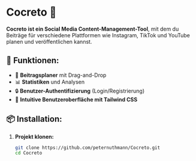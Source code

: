 # Cocreto 🚀

**Cocreto ist ein Social Media Content-Management-Tool**, mit dem du Beiträge für verschiedene Plattformen wie Instagram, TikTok und YouTube planen und veröffentlichen kannst.

## 📌 Funktionen:
- 📅 **Beitragsplaner** mit Drag-and-Drop
- 📊 **Statistiken** und Analysen
- 🔒 **Benutzer-Authentifizierung** (Login/Registrierung)
- 🎨 **Intuitive Benutzeroberfläche mit Tailwind CSS**

## 📦 Installation:
1. **Projekt klonen:**  
   ```sh
   git clone https://github.com/peternuthmann/Cocreto.git
   cd Cocreto
